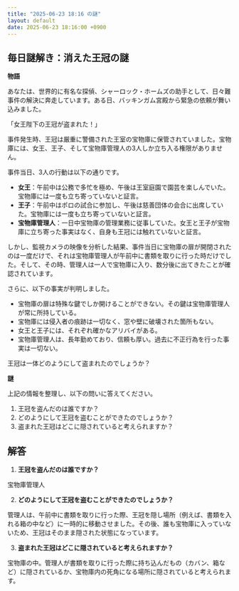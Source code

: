 ```yaml
---
title: "2025-06-23 18:16 の謎"
layout: default
date: 2025-06-23 18:16:00 +0900
---
```

## 毎日謎解き：消えた王冠の謎

**物語**

あなたは、世界的に有名な探偵、シャーロック・ホームズの助手として、日々難事件の解決に奔走しています。ある日、バッキンガム宮殿から緊急の依頼が舞い込みました。

「女王陛下の王冠が盗まれた！」

事件発生時、王冠は厳重に警備された王室の宝物庫に保管されていました。宝物庫には、女王、王子、そして宝物庫管理人の3人しか立ち入る権限がありません。

事件当日、3人の行動は以下の通りです。

*   **女王**：午前中は公務で多忙を極め、午後は王室庭園で園芸を楽しんでいた。宝物庫には一度も立ち寄っていないと証言。
*   **王子**：午前中はポロの試合に参加し、午後は慈善団体の会合に出席していた。宝物庫には一度も立ち寄っていないと証言。
*   **宝物庫管理人**：一日中宝物庫の管理業務に従事していた。女王と王子が宝物庫に立ち寄った事実はなく、自身も王冠には触れていないと証言。

しかし、監視カメラの映像を分析した結果、事件当日に宝物庫の扉が開閉されたのは一度だけで、それは宝物庫管理人が午前中に書類を取りに行った時だけでした。そして、その時、管理人は一人で宝物庫に入り、数分後に出てきたことが確認されています。

さらに、以下の事実が判明しました。

*   宝物庫の扉は特殊な鍵でしか開けることができない。その鍵は宝物庫管理人が常に所持している。
*   宝物庫には侵入者の痕跡は一切なく、窓や壁に破壊された箇所もない。
*   女王と王子には、それぞれ確かなアリバイがある。
*   宝物庫管理人は、長年勤めており、信頼も厚い。過去に不正行為を行った事実は一切ない。

王冠は一体どのようにして盗まれたのでしょうか？

**謎**

上記の情報を整理し、以下の問いに答えてください。

1.  王冠を盗んだのは誰ですか？
2.  どのようにして王冠を盗むことができたのでしょうか？
3.  盗まれた王冠はどこに隠されていると考えられますか？

## 解答

1.  **王冠を盗んだのは誰ですか？**

宝物庫管理人

2.  **どのようにして王冠を盗むことができたのでしょうか？**

管理人は、午前中に書類を取りに行った際、王冠を隠し場所（例えば、書類を入れる箱の中など）に一時的に移動させました。その後、誰も宝物庫に入っていないため、王冠はそのまま隠された状態になっています。

3.  **盗まれた王冠はどこに隠されていると考えられますか？**

宝物庫の中。管理人が書類を取りに行った際に持ち込んだもの（カバン、箱など）に隠されているか、宝物庫内の死角になる場所に隠されていると考えられます。
